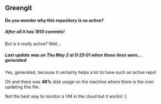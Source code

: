 ## Greengit

#### Do you wonder why this repository is so active?

##### After all it has 1910 commits!

But is it *really* active? Well...

##### Last update was on Thu May 2 at 0:25:01 when those lines were... generated

Yes, generated, because it certainly helps a lot to have such an active repo!

Oh and there was **48%** disk usage on the machine
where there is the cron updating this file.

Not the best way to monitor a VM in the cloud but it works! :)
